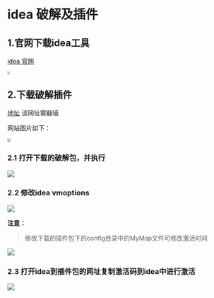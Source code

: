# idea 破解及插件

## 1.官网下载idea工具

[idea 官网](https://www.jetbrains.com/idea/download/#section=windows)

<img src="C:\Users\John\Desktop\idea破解相关\img\idea官网.jpg" style="zoom:40%;" />

## 2.下载破解插件 

[地址](https://jetbra.in/c6d70b01-3b1d-4710-9291-d01d9944574b.html) 该网址需翻墙

网站图片如下：

<img src="\img\jetbra.in.jpg" style="zoom:50%;" />



### 2.1 打开下载的破解包，并执行

![](C:\Users\John\Desktop\idea破解相关\img\操作步骤.jpg)

### 2.2 修改idea vmoptions

![](C:\Users\John\Desktop\idea破解相关\img\操作步骤2.jpg)

**注意：**

> 修改下载的插件包下的config目录中的MyMap文件可修改激活时间

![](C:\Users\John\Desktop\idea破解相关\img\操作步骤3.jpg)

### 2.3 打开idea到插件包的网址复制激活码到idea中进行激活

![](C:\Users\John\Desktop\idea破解相关\img\操作步骤4.jpg)


